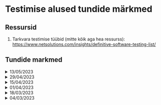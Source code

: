 # Testimise alused tundide märkmed

## Ressursid

1. Tarkvara testimise tüübid (mitte kõik aga hea ressurss): https://www.netsolutions.com/insights/definitive-software-testing-list/

## Tundide markmed

<details>
    <Summary>13/05/2023</Summary>

    - Testide automatiseerimine
    - Mis asi on DevOps? (https://en.wikipedia.org/wiki/DevOps_toolchain)
        - DEV:
            - Plan, Create, Verify
        - OPS / Admins:
            - Configure, Monitor
        - Shared:
            - Package, Release
    - Azure DevOps
    - Scrum & Kanban


</details>

<details>
    <Summary>29/04/2023</Summary>

    - Kuidas saada lahti välistest sõltuvustest?
    - Jäid magama... norm vend oled Kenneth


</details>


<details>
    <Summary>15/04/2023</Summary>

    - Tracerbullet testing
    - Automaattestid:
        - Unit testing, kontrollivad programmi töötamise loogikat
            - Vaatasime milline üks Unit test väljanäeb ja kuidas seda luua (pangakonto näide)
    - Kodutöö: The Art of Unit Testing, tutvuge sellega või mõni muu ühik testimise raamat. Lisaks veebileht http://xunitpatterns.com/ --> proovige mõnele koodijupile ise unit teste kirjutada.


</details>

<details>
    <Summary>01/04/2023</Summary>

    Ei tea, mida me teeme. Word vist tuleb katki teha ja siis õppejõud saab meile Microsofti kõigile töökoha nagu ma aru sain. icc, icc

</details>


<details>
    <Summary>18/03/2023</Summary>

    Rääkisime:
    1. Arenduskeskkondade jaotusest: Dev -> Test -> QA -> (pre-live) -> Live/Production
    2. Issue tracking vs bug tracking (raportite struktuurid ja nende erinevused), vaatasime ja Gunnar täitis ka pikemalt ühe näidise.
    3. Kodutöö saime ka. - Vearaportite kirjutamine ja vigade parandamine -> AddNumbers.Zip + oma kalkulaator (varasemast ajast)


</details>

<details>
    <Summary>04/03/2023</Summary>

    1. "Tarkvara testimine on tegevus, mille eesmärgiks on tuvastada tarkvaras peituvad vead, puudusd ja tõrked."

    2. Tarkvaraarenduse mudelid:

        - Waterfall:
            - Requirements
            - Design
            - Development
            - Testing
            - Deployment
            - Maintenance

        - Agile (cycle):
            - Planning
            - Requirements Analysis
            - Design
            - Building
            - Testing

    3. Miks kasutada automaatteste?

    4. Testide liigid:
        - Käsitsi testid (manual tests).
        - Automaattestid (automated tests).
        - Päris maailmas kasutusel mõlemad liigid.

    5. Testide tüübid:
        - Erinevad pakkumised arvu osas: 10 - 100
        - Paljudes projektides kuni 3-4 tüüpi testi
        - Üld jaotus:
            - Funktsionaalsed
            - Mitte funktsionaalsed
            - Muud testid
        - Lugemiseks erinevatest testidest (sama asi ka ressurssides): https://www.netsolutions.com/insights/definitive-software-testing-list/
        - Uurimiseks huvitav: Netflix monkey testing
        - Nali kaljaks: https://userinyerface.com/

</details>